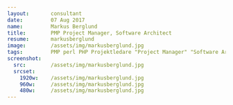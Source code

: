 ```yaml
---
layout:       consultant
date:         07 Aug 2017
name:         Markus Berglund
title:        PMP Project Manager, Software Architect
resume:       markusberglund
image:        /assets/img/markusberglund.jpg
tags:         PMP perl PHP Projektledare "Project Manager" "Software Architect"
screenshot:
  src:        /assets/img/markusberglund.jpg
  srcset:
    1920w:    /assets/img/markusberglund.jpg
    960w:     /assets/img/markusberglund.jpg
    480w:     /assets/img/markusberglund.jpg
---
```

